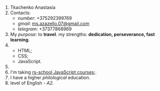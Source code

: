1. Tkachenko Anastasia
2. Contacts: 
    * _number_: +375292399769 
    * _gmail_: ms.azazello.07@gmail.com 
    * _telegram_: +37377868969
3. My *purpose*: to **travel**. my strengths: **dedication, perseverance, fast learning**.
4.  * HTML;
    * CSS;
    * JavaScript.
5.
6. I'm taking [rs-school JavaScript courses](https://rs.school/js/);.
7. I have a higher *philological* education.
8. level of English - *A2*.
